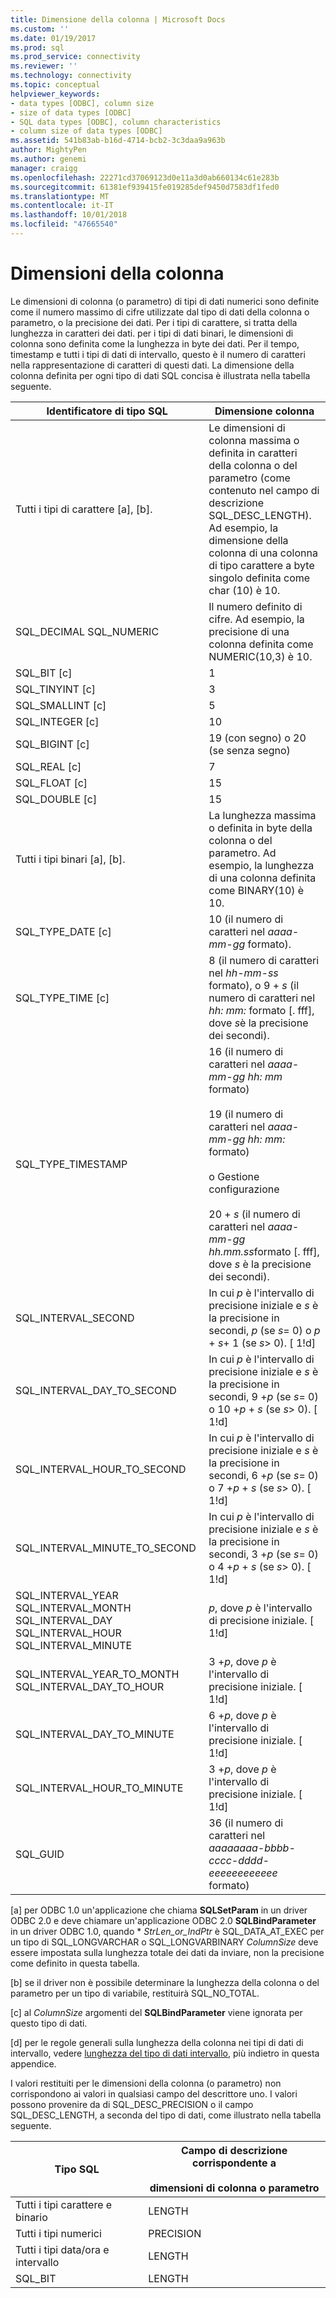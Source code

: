 ```yaml
---
title: Dimensione della colonna | Microsoft Docs
ms.custom: ''
ms.date: 01/19/2017
ms.prod: sql
ms.prod_service: connectivity
ms.reviewer: ''
ms.technology: connectivity
ms.topic: conceptual
helpviewer_keywords:
- data types [ODBC], column size
- size of data types [ODBC]
- SQL data types [ODBC], column characteristics
- column size of data types [ODBC]
ms.assetid: 541b83ab-b16d-4714-bcb2-3c3daa9a963b
author: MightyPen
ms.author: genemi
manager: craigg
ms.openlocfilehash: 22271cd37069123d0e11a3d0ab660134c61e283b
ms.sourcegitcommit: 61381ef939415fe019285def9450d7583df1fed0
ms.translationtype: MT
ms.contentlocale: it-IT
ms.lasthandoff: 10/01/2018
ms.locfileid: "47665540"
---
```

# <a name="column-size"></a>Dimensioni della colonna
Le dimensioni di colonna (o parametro) di tipi di dati numerici sono definite come il numero massimo di cifre utilizzate dal tipo di dati della colonna o parametro, o la precisione dei dati. Per i tipi di carattere, si tratta della lunghezza in caratteri dei dati. per i tipi di dati binari, le dimensioni di colonna sono definita come la lunghezza in byte dei dati. Per il tempo, timestamp e tutti i tipi di dati di intervallo, questo è il numero di caratteri nella rappresentazione di caratteri di questi dati. La dimensione della colonna definita per ogni tipo di dati SQL concisa è illustrata nella tabella seguente.  
  
|Identificatore di tipo SQL|Dimensione colonna|  
|-------------------------|-----------------|  
|Tutti i tipi di carattere [a], [b].|Le dimensioni di colonna massima o definita in caratteri della colonna o del parametro (come contenuto nel campo di descrizione SQL_DESC_LENGTH). Ad esempio, la dimensione della colonna di una colonna di tipo carattere a byte singolo definita come char (10) è 10.|  
|SQL_DECIMAL SQL_NUMERIC|Il numero definito di cifre. Ad esempio, la precisione di una colonna definita come NUMERIC(10,3) è 10.|  
|SQL_BIT [c]|1|  
|SQL_TINYINT [c]|3|  
|SQL_SMALLINT [c]|5|  
|SQL_INTEGER [c]|10|  
|SQL_BIGINT [c]|19 (con segno) o 20 (se senza segno)|  
|SQL_REAL [c]|7|  
|SQL_FLOAT [c]|15|  
|SQL_DOUBLE [c]|15|  
|Tutti i tipi binari [a], [b].|La lunghezza massima o definita in byte della colonna o del parametro. Ad esempio, la lunghezza di una colonna definita come BINARY(10) è 10.|  
|SQL_TYPE_DATE [c]|10 (il numero di caratteri nel *aaaa-mm-gg* formato).|  
|SQL_TYPE_TIME [c]|8 (il numero di caratteri nel *hh-mm-ss* formato), o 9 + *s* (il numero di caratteri nel *hh: mm:* formato [. fff], dove *s*è la precisione dei secondi).|  
|SQL_TYPE_TIMESTAMP|16 (il numero di caratteri nel *aaaa-mm-gg hh: mm* formato)<br /><br /> 19 (il numero di caratteri nel *aaaa-mm-gg* *hh: mm:* formato)<br /><br /> o Gestione configurazione<br /><br /> 20 + *s* (il numero di caratteri nel *aaaa-mm-gg hh.mm.ss*formato [. fff], dove *s* è la precisione dei secondi).|  
|SQL_INTERVAL_SECOND|In cui *p* è l'intervallo di precisione iniziale e *s* è la precisione in secondi, *p* (se *s*= 0) o *p* + *s*+ 1 (se *s*> 0). [ 1!d]|  
|SQL_INTERVAL_DAY_TO_SECOND|In cui *p* è l'intervallo di precisione iniziale e *s* è la precisione in secondi, 9 +*p* (se *s*= 0) o 10 +*p* + *s* (se *s*> 0). [ 1!d]|  
|SQL_INTERVAL_HOUR_TO_SECOND|In cui *p* è l'intervallo di precisione iniziale e *s* è la precisione in secondi, 6 +*p* (se *s*= 0) o 7 +*p* + *s* (se *s*> 0). [ 1!d]|  
|SQL_INTERVAL_MINUTE_TO_SECOND|In cui *p* è l'intervallo di precisione iniziale e *s* è la precisione in secondi, 3 +*p* (se *s*= 0) o 4 +*p* + *s* (se *s*> 0). [ 1!d]|  
|SQL_INTERVAL_YEAR SQL_INTERVAL_MONTH SQL_INTERVAL_DAY SQL_INTERVAL_HOUR SQL_INTERVAL_MINUTE|*p*, dove *p* è l'intervallo di precisione iniziale. [ 1!d]|  
|SQL_INTERVAL_YEAR_TO_MONTH SQL_INTERVAL_DAY_TO_HOUR|3 +*p*, dove *p* è l'intervallo di precisione iniziale. [ 1!d]|  
|SQL_INTERVAL_DAY_TO_MINUTE|6 +*p*, dove *p* è l'intervallo di precisione iniziale. [ 1!d]|  
|SQL_INTERVAL_HOUR_TO_MINUTE|3 +*p*, dove *p* è l'intervallo di precisione iniziale. [ 1!d]|  
|SQL_GUID|36 (il numero di caratteri nel *aaaaaaaa-bbbb-cccc-dddd-eeeeeeeeeeee* formato)|  
  
 [a] per ODBC 1.0 un'applicazione che chiama **SQLSetParam** in un driver ODBC 2.0 e deve chiamare un'applicazione ODBC 2.0 **SQLBindParameter** in un driver ODBC 1.0, quando \*  *StrLen_or_IndPtr* è SQL_DATA_AT_EXEC per un tipo di SQL_LONGVARCHAR o SQL_LONGVARBINARY *ColumnSize* deve essere impostata sulla lunghezza totale dei dati da inviare, non la precisione come definito in questa tabella.  
  
 [b] se il driver non è possibile determinare la lunghezza della colonna o del parametro per un tipo di variabile, restituirà SQL_NO_TOTAL.  
  
 [c] al *ColumnSize* argomenti del **SQLBindParameter** viene ignorata per questo tipo di dati.  
  
 [d] per le regole generali sulla lunghezza della colonna nei tipi di dati di intervallo, vedere [lunghezza del tipo di dati intervallo](../../../odbc/reference/appendixes/interval-data-type-length.md), più indietro in questa appendice.  
  
 I valori restituiti per le dimensioni della colonna (o parametro) non corrispondono ai valori in qualsiasi campo del descrittore uno. I valori possono provenire da di SQL_DESC_PRECISION o il campo SQL_DESC_LENGTH, a seconda del tipo di dati, come illustrato nella tabella seguente.  
  
|Tipo SQL|Campo di descrizione corrispondente a<br /><br /> dimensioni di colonna o parametro|  
|--------------|--------------------------------------------------------------------|  
|Tutti i tipi carattere e binario|LENGTH|  
|Tutti i tipi numerici|PRECISION|  
|Tutti i tipi data/ora e intervallo|LENGTH|  
|SQL_BIT|LENGTH|
